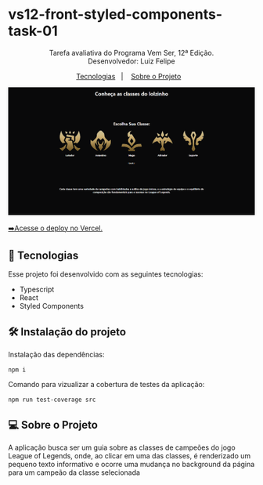# vs12-front-styled-components-task-01

<p align="center">
Tarefa avaliativa do Programa Vem Ser, 12ª Edição.<br/> Desenvolvedor: Luiz Felipe
</p>

<p align="center">
    <a href="#-tecnologias">Tecnologias</a>&nbsp;&nbsp;&nbsp;|&nbsp;&nbsp;&nbsp;
    <a href="#-sobre-o-projeto">Sobre o Projeto</a>&nbsp;&nbsp;&nbsp;
</p>

<p align="center">
  <img alt="imagem do site pronto no browser" src="./src/assets/pronto.png">
</p>

<a align="center" href="https://vs12-front-styled-components-task01-jbg63evvm-felipeselau.vercel.app">➡️Acesse o deploy no Vercel.</a>

## 🚀 Tecnologias

Esse projeto foi desenvolvido com as seguintes tecnologias:

- Typescript
- React
- Styled Components

## 🛠️ Instalação do projeto

Instalação das dependências:
```
npm i
```

Comando para vizualizar a cobertura de testes da aplicação:
```
npm run test-coverage src
```


## 💻 Sobre o Projeto

A aplicação busca ser um guia sobre as classes de campeões do jogo League of Legends, onde, ao clicar em uma das classes, é renderizado um pequeno texto informativo e ocorre uma mudança no background da página para um campeão da classe selecionada

